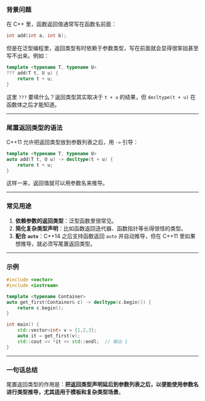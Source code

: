 
### 背景问题

在 C++ 里，函数返回值通常写在函数名前面：

```cpp
int add(int a, int b);
```

但是在泛型编程里，返回类型有时依赖于参数类型，写在前面就会显得很笨拙甚至写不出来。例如：

```cpp
template <typename T, typename U>
??? add(T t, U u) {
    return t + u;
}
```

这里 `???` 要填什么？返回类型其实取决于 `t + u` 的结果，但 `decltype(t + u)` 在函数体之后才能知道。

---

### 尾置返回类型的语法

C++11 允许把返回类型放到参数列表之后，用 `->` 引导：

```cpp
template <typename T, typename U>
auto add(T t, U u) -> decltype(t + u) {
    return t + u;
}
```

这样一来，返回值就可以用参数名来推导。

---

### 常见用途

1. **依赖参数的返回类型**：泛型函数里很常见。
2. **简化复杂类型声明**：比如函数返回迭代器、函数指针等长得很怪的类型。
3. **配合 `auto`**：C++14 之后支持函数返回 `auto` 并自动推导，但在 C++11 里如果想推导，就必须写尾置返回类型。

---

### 示例

```cpp
#include <vector>
#include <iostream>

template <typename Container>
auto get_first(Container& c) -> decltype(c.begin()) {
    return c.begin();
}

int main() {
    std::vector<int> v = {1,2,3};
    auto it = get_first(v);
    std::cout << *it << std::endl;  // 输出 1
}
```

---

### 一句话总结

尾置返回类型的作用是：**把返回类型声明延后到参数列表之后，以便能使用参数名进行类型推导，尤其适用于模板和复杂类型场景**。
